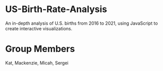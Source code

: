 # US-Birth-Rate-Analysis
An in-depth analysis of U.S. births from 2016 to 2021, using JavaScript to create interactive visualizations.
# Group Members
Kat, Mackenzie, Micah, Sergei
